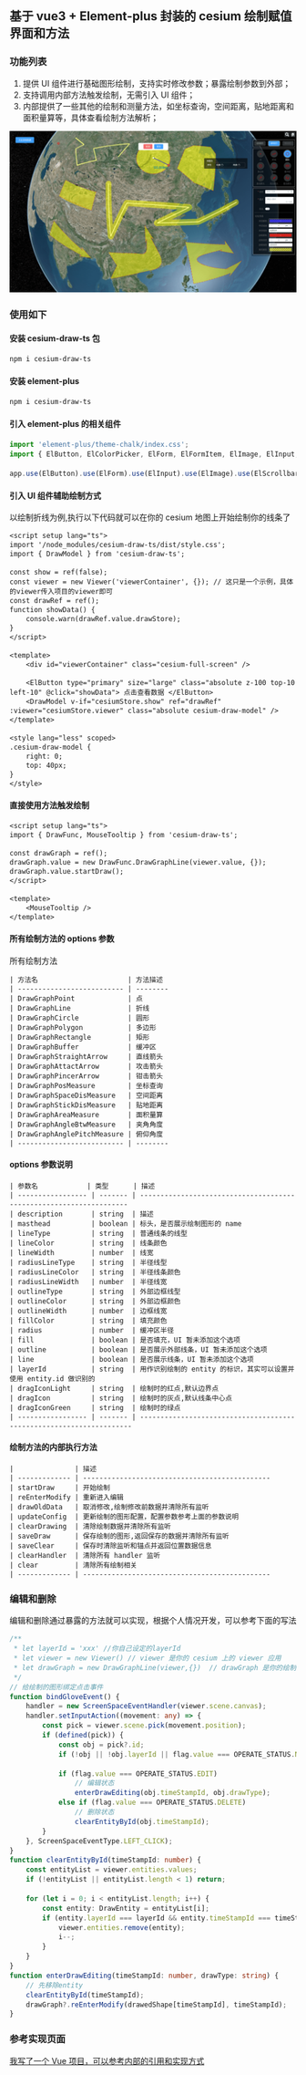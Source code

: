 ## 基于 vue3 + Element-plus 封装的 cesium 绘制赋值界面和方法

### 功能列表

1. 提供 UI 组件进行基础图形绘制，支持实时修改参数；暴露绘制参数到外部；
2. 支持调用内部方法触发绘制，无需引入 UI 组件；
3. 内部提供了一些其他的绘制和测量方法，如坐标查询，空间距离，贴地距离和面积量算等，具体查看绘制方法解析；

![Description](https://github.com/canbaoSama/cesium-draw-ts/blob/main/public/cesium-draw.png?raw=true)

### 使用如下

#### 安装 cesium-draw-ts 包

```bash
npm i cesium-draw-ts
```

#### 安装 element-plus

```bash
npm i cesium-draw-ts
```

#### 引入 element-plus 的相关组件

```ts
import 'element-plus/theme-chalk/index.css';
import { ElButton, ElColorPicker, ElForm, ElFormItem, ElImage, ElInput, ElInputNumber, ElOption, ElScrollbar, ElSelect, ElSwitch } from 'element-plus';

app.use(ElButton).use(ElForm).use(ElInput).use(ElImage).use(ElScrollbar).use(ElInputNumber).use(ElSwitch).use(ElColorPicker).use(ElFormItem).use(ElSelect).use(ElOption);
```

#### 引入 UI 组件辅助绘制方式

以绘制折线为例,执行以下代码就可以在你的 cesium 地图上开始绘制你的线条了

```vue
<script setup lang="ts">
import '/node_modules/cesium-draw-ts/dist/style.css';
import { DrawModel } from 'cesium-draw-ts';

const show = ref(false);
const viewer = new Viewer('viewerContainer', {}); // 这只是一个示例，具体的viewer传入项目的viewer即可
const drawRef = ref();
function showData() {
    console.warn(drawRef.value.drawStore);
}
</script>

<template>
    <div id="viewerContainer" class="cesium-full-screen" />

    <ElButton type="primary" size="large" class="absolute z-100 top-10 left-10" @click="showData"> 点击查看数据 </ElButton>
    <DrawModel v-if="cesiumStore.show" ref="drawRef" :viewer="cesiumStore.viewer" class="absolute cesium-draw-model" />
</template>

<style lang="less" scoped>
.cesium-draw-model {
    right: 0;
    top: 40px;
}
</style>
```

#### 直接使用方法触发绘制

```vue
<script setup lang="ts">
import { DrawFunc, MouseTooltip } from 'cesium-draw-ts';

const drawGraph = ref();
drawGraph.value = new DrawFunc.DrawGraphLine(viewer.value, {});
drawGraph.value.startDraw();
</script>

<template>
    <MouseTooltip />
</template>
```

#### 所有绘制方法的 options 参数

所有绘制方法

    | 方法名                      | 方法描述
    | -------------------------- | --------
    | DrawGraphPoint             | 点
    | DrawGraphLine              | 折线
    | DrawGraphCircle            | 圆形
    | DrawGraphPolygon           | 多边形
    | DrawGraphRectangle         | 矩形
    | DrawGraphBuffer            | 缓冲区
    | DrawGraphStraightArrow     | 直线箭头
    | DrawGraphAttactArrow       | 攻击箭头
    | DrawGraphPincerArrow       | 钳击箭头
    | DrawGraphPosMeasure        | 坐标查询
    | DrawGraphSpaceDisMeasure   | 空间距离
    | DrawGraphStickDisMeasure   | 贴地距离
    | DrawGraphAreaMeasure       | 面积量算
    | DrawGraphAngleBtwMeasure   | 夹角角度
    | DrawGraphAnglePitchMeasure | 俯仰角度
    | -------------------------- | --------

#### options 参数说明

    | 参数名            | 类型      | 描述
    | ----------------- | ------- | -------------------------------------------------------------------
    | description       | string  | 描述
    | masthead          | boolean | 标头，是否展示绘制图形的 name
    | lineType          | string  | 普通线条的线型
    | lineColor         | string  | 线条颜色
    | lineWidth         | number  | 线宽
    | radiusLineType    | string  | 半径线型
    | radiusLineColor   | string  | 半径线条颜色
    | radiusLineWidth   | number  | 半径线宽
    | outlineType       | string  | 外部边框线型
    | outlineColor      | string  | 外部边框颜色
    | outlineWidth      | number  | 边框线宽
    | fillColor         | string  | 填充颜色
    | radius            | number  | 缓冲区半径
    | fill              | boolean | 是否填充，UI 暂未添加这个选项
    | outline           | boolean | 是否展示外部线条，UI 暂未添加这个选项
    | line              | boolean | 是否展示线条，UI 暂未添加这个选项
    | layerId           | string  | 用作识别绘制的 entity 的标识，其实可以设置并使用 entity.id 做识别的
    | dragIconLight     | string  | 绘制时的红点,默认边界点
    | dragIcon          | string  | 绘制时的灰点,默认线条中心点
    | dragIconGreen     | string  | 绘制时的绿点
    | ----------------- | ------- | --------------------------------------------------------------------

#### 绘制方法的内部执行方法

    |               | 描述
    | ------------- | ----------------------------------------------
    | startDraw     | 开始绘制
    | reEnterModify | 重新进入编辑
    | drawOldData   | 取消修改,绘制修改前数据并清除所有监听
    | updateConfig  | 更新绘制的图形配置，配置参数参考上面的参数说明
    | clearDrawing  | 清除绘制数据并清除所有监听
    | saveDraw      | 保存绘制的图形,返回保存的数据并清除所有监听
    | saveClear     | 保存时清除监听和锚点并返回位置数据信息
    | clearHandler  | 清除所有 handler 监听
    | clear         | 清除所有绘制相关
    | ------------- | ----------------------------------------------

### 编辑和删除

编辑和删除通过暴露的方法就可以实现，根据个人情况开发，可以参考下面的写法

```ts
/**
 * let layerId = 'xxx' //你自己设定的layerId
 * let viewer = new Viewer() // viewer 是你的 cesium 上的 viewer 应用
 * let drawGraph = new DrawGraphLine(viewer,{})  // drawGraph 是你的绘制 class
 */
// 给绘制的图形绑定点击事件
function bindGloveEvent() {
    handler = new ScreenSpaceEventHandler(viewer.scene.canvas);
    handler.setInputAction((movement: any) => {
        const pick = viewer.scene.pick(movement.position);
        if (defined(pick)) {
            const obj = pick?.id;
            if (!obj || !obj.layerId || flag.value === OPERATE_STATUS.NONE) return;

            if (flag.value === OPERATE_STATUS.EDIT)
                // 编辑状态
                enterDrawEditing(obj.timeStampId, obj.drawType);
            else if (flag.value === OPERATE_STATUS.DELETE)
                // 删除状态
                clearEntityById(obj.timeStampId);
        }
    }, ScreenSpaceEventType.LEFT_CLICK);
}
function clearEntityById(timeStampId: number) {
    const entityList = viewer.entities.values;
    if (!entityList || entityList.length < 1) return;

    for (let i = 0; i < entityList.length; i++) {
        const entity: DrawEntity = entityList[i];
        if (entity.layerId === layerId && entity.timeStampId === timeStampId) {
            viewer.entities.remove(entity);
            i--;
        }
    }
}
function enterDrawEditing(timeStampId: number, drawType: string) {
    // 先移除entity
    clearEntityById(timeStampId);
    drawGraph?.reEnterModify(drawedShape[timeStampId], timeStampId);
}
```

### 参考实现页面

[我写了一个 Vue 项目，可以参考内部的引用和实现方式](https://github.com/canbaoSama/cesium-draw-ts/tree/main/src/components)
